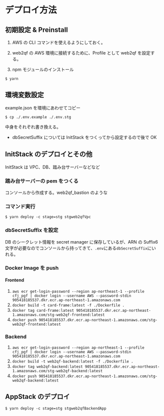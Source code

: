 # デプロイ方法

## 初期設定 & Preinstall

1. AWS の CLI コマンドを使えるようにしておく。

2. web2qf の AWS 環境に接続するために、Profile として web2qf を設定する。

3. npm モジュールのインストール

```
$ yarn
```

## 環境変数設定

example.json を環境にあわせてコピー

```
$ cp ./.env.example ./.env.stg
```

中身をそれぞれ書き換える。

- dbSecretSuffix については InitStack をつくってから設定するので後で OK

## InitStack のデプロイとその他

InitStack は VPC、DB、踏み台サーバーなどなど

### 踏み台サーバーの pem をつくる

コンソールから作成する。web2qf_bastion のような

### コマンド実行

```
$ yarn deploy -c stage=stg stgweb2qfVpc
```

### dbSecretSuffix を設定

DB のシークレット情報を secret manager に保存しているが、ARN の Suffix6 文字が必要なのでコンソールから持ってきて、`.env`にある`dbSecretSuffix`にいれる。

### Docker Image を push

#### Frontend

1. `aws ecr get-login-password --region ap-northeast-1 --profile cfj_pgf | docker login --username AWS --password-stdin 905418185537.dkr.ecr.ap-northeast-1.amazonaws.com`
2. `docker build -t card-frame:latest -f ./Dockerfile .`
3. `docker tag card-frame:latest 905418185537.dkr.ecr.ap-northeast-1.amazonaws.com/stg-web2qf-frontend:latest`
4. `docker push 905418185537.dkr.ecr.ap-northeast-1.amazonaws.com/stg-web2qf-frontend:latest`

### Backend

1. `aws ecr get-login-password --region ap-northeast-1 --profile cfj_pgf | docker login --username AWS --password-stdin 905418185537.dkr.ecr.ap-northeast-1.amazonaws.com`
2. `docker build -t web2qf-backend:latest -f ./Dockerfile .`
3. `docker tag web2qf-backend:latest 905418185537.dkr.ecr.ap-northeast-1.amazonaws.com/stg-web2qf-backend:latest`
4. `docker push 905418185537.dkr.ecr.ap-northeast-1.amazonaws.com/stg-web2qf-backend:latest`

## AppStack のデプロイ

```
$ yarn deploy -c stage=stg stgweb2qfBackendApp
```
